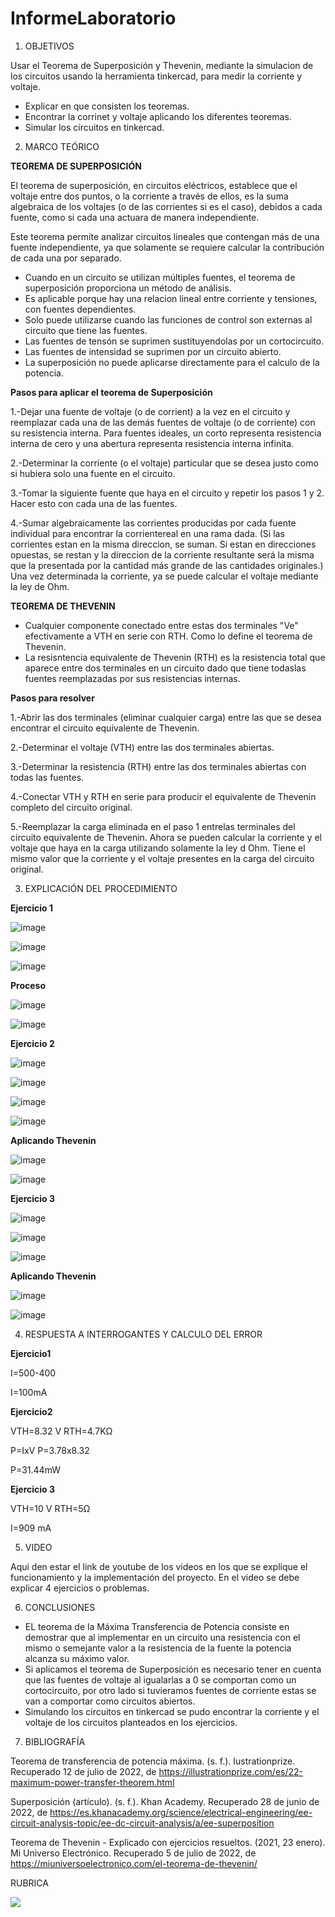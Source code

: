 # InformeLaboratorio


1. OBJETIVOS

Usar el Teorema de Superposición y Thevenin, mediante la simulacion de los circuitos usando la herramienta tinkercad, para medir la corriente y voltaje.

* Explicar en que consisten los teoremas.
* Encontrar la corrinet y voltaje aplicando los diferentes teoremas.
* Simular los circuitos en tinkercad.


2. MARCO TEÓRICO 

**TEOREMA DE SUPERPOSICIÓN**

El teorema de superposición, en circuitos eléctricos, establece que el voltaje entre dos puntos, o la corriente a través de ellos, es la suma algebraica de los voltajes (o de las corrientes si es el caso), debidos a cada fuente, como si cada una actuara de manera independiente.

Este teorema permite analizar circuitos lineales que contengan más de una fuente independiente, ya que solamente se requiere calcular la contribución de cada una por separado.

* Cuando en un circuito se utilizan múltiples fuentes, el teorema de superposición proporciona un método de análisis.
* Es aplicable porque hay una relacion lineal entre corriente y tensiones, con fuentes dependientes.
* Solo puede utilizarse cuando las funciones de control son externas al circuito que tiene las fuentes.
* Las fuentes de tensón se suprimen sustituyendolas por un cortocircuito.
* Las fuentes de intensidad se suprimen por un circuito abierto.
* La superposición no puede aplicarse directamente para el calculo de la potencia.

**Pasos para aplicar el teorema de Superposición**

1.-Dejar una fuente de voltaje (o de corrient) a la vez en el circuito y reemplazar cada una de las demás fuentes de voltaje (o de corriente) con su resistencia interna. Para fuentes ideales, un corto representa resistencia interna de cero y una abertura representa resistencia interna infinita.

2.-Determinar la corriente (o el voltaje) particular que se desea justo como si hubiera solo una fuente en el circuito.

3.-Tomar la siguiente fuente que haya en el circuito y repetir los pasos 1 y 2. Hacer esto con cada una de las fuentes.

4.-Sumar algebraicamente las corrientes producidas por cada fuente individual para encontrar la corrientereal en una rama dada. (Si las corrientes estan en la misma direccion, se suman. Si estan en direcciones opuestas, se restan y la direccion de la corriente resultante será la misma que la presentada por la cantidad más grande de las cantidades originales.) Una vez determinada la corriente, ya se puede calcular el voltaje mediante la ley de Ohm.

**TEOREMA DE THEVENIN**

* Cualquier componente conectado entre estas dos terminales "Ve" efectivamente a VTH en serie con RTH. Como lo define el teorema de Thevenin.
* La resisntencia equivalente de Thevenin (RTH) es la resistencia total que aparece entre dos terminales en un circuito dado que tiene todaslas fuentes reemplazadas por sus resistencias internas.

**Pasos para resolver**

1.-Abrir las dos terminales (eliminar cualquier carga) entre las que se desea encontrar el circuito equivalente de Thevenin.

2.-Determinar el voltaje (VTH) entre las dos terminales abiertas.

3.-Determinar la resistencia (RTH) entre las dos terminales abiertas con todas las fuentes.

4.-Conectar VTH y RTH en serie para producir el equivalente de Thevenin completo del circuito original.

5.-Reemplazar la carga eliminada en el paso 1 entrelas terminales del circuito equivalente de Thevenin. Ahora se pueden calcular la corriente y el voltaje que haya en la carga utilizando solamente la ley d Ohm. Tiene el mismo valor que la corriente y el voltaje presentes en la carga del circuito original.


3. EXPLICACIÓN DEL PROCEDIMIENTO

**Ejercicio 1**

![image](https://user-images.githubusercontent.com/105570939/184242133-d6398aee-6005-4267-863f-ef3b207e4db4.png)

![image](https://user-images.githubusercontent.com/105570939/184246885-44105b0a-bb5c-4ee6-a6bf-1ea2b097960b.png)

![image](https://user-images.githubusercontent.com/105570939/184248008-b7700da5-fbcc-420e-88e0-1b560427b7ca.png)

**Proceso**

![image](https://user-images.githubusercontent.com/105570939/184247678-fd79dabe-6e39-4d2b-995b-e9bf64738fc9.png)

![image](https://user-images.githubusercontent.com/105570939/184247834-de963f61-c4a0-46dc-8d11-b4fcf028e58c.png)

**Ejercicio 2**

![image](https://user-images.githubusercontent.com/105570939/184248268-214b6689-b430-4e0d-bd8e-30edcdcc7d32.png)

![image](https://user-images.githubusercontent.com/105570939/184270821-305efce1-c4e6-4883-88f0-0ef4ec093e51.png)

![image](https://user-images.githubusercontent.com/105570939/184270945-41a216b6-26a8-46a9-9aee-5e7c4c3e75cd.png)

![image](https://user-images.githubusercontent.com/105570939/184271021-71fc6e1d-9528-4a44-b7ca-6f0d94f23bc8.png)

**Aplicando Thevenin**

![image](https://user-images.githubusercontent.com/105570939/184271621-cd78e03f-8531-4a32-b5f5-32d386aba3df.png)

![image](https://user-images.githubusercontent.com/105570939/184272108-c5afee45-6942-45fb-b51c-4eedf9de193a.png)

**Ejercicio 3**

![image](https://user-images.githubusercontent.com/105570939/184273687-352ab176-3f90-4f80-93ee-99efc3e7a135.png)

![image](https://user-images.githubusercontent.com/105570939/184273853-cbd1ba10-2900-437b-93b4-8533e64df643.png)

![image](https://user-images.githubusercontent.com/105570939/184274314-0efec8ce-e96c-4be8-bc41-a1f28ced076e.png)


**Aplicando Thevenin**

![image](https://user-images.githubusercontent.com/105570939/184272533-0837050f-ecee-4605-8bc6-80980d507ddc.png)

![image](https://user-images.githubusercontent.com/105570939/184272554-89663db4-d80e-44e4-90cf-179be7348e24.png)

4. RESPUESTA A INTERROGANTES Y CALCULO DEL ERROR

**Ejercicio1**

I=500-400     

I=100mA

**Ejercicio2**

VTH=8.32 V           RTH=4.7KΩ

P=IxV     P=3.78x8.32    

P=31.44mW

**Ejercicio 3**

VTH=10 V    RTH=5Ω

I=909 mA

5. VIDEO

Aqui den estar el link de youtube de los videos en los que se explique el funcionamiento y la implementación del proyecto.
En el video se debe explicar 4 ejercicios o problemas.


6. CONCLUSIONES

* EL teorema de la Máxima Transferencia de Potencia consiste en demostrar que al implementar en un circuito una resistencia con el mismo o semejante valor a la resistencia de la fuente la potencia alcanza su máximo valor.
* Si aplicamos el teorema de Superposición es necesario tener en cuenta que las fuentes de voltaje al igualarlas a 0 se comportan como un cortocircuito, por otro lado si tuvieramos fuentes de corriente estas se van a comportar como circuitos abiertos.
* Simulando los circuitos en tinkercad se pudo encontrar la corriente y el voltaje de los circuitos planteados en los ejercicios.


7. BIBLIOGRAFÍA

Teorema de transferencia de potencia máxima. (s. f.). Iustrationprize. Recuperado 12 de julio de 2022, de https://illustrationprize.com/es/22-maximum-power-transfer-theorem.html

Superposición (artículo). (s. f.). Khan Academy. Recuperado 28 de junio de 2022, de https://es.khanacademy.org/science/electrical-engineering/ee-circuit-analysis-topic/ee-dc-circuit-analysis/a/ee-superposition

Teorema de Thevenin - Explicado con ejercicios resueltos. (2021, 23 enero). Mi Universo Electrónico. Recuperado 5 de julio de 2022, de https://miuniversoelectronico.com/el-teorema-de-thevenin/

RUBRICA

![](https://github.com/doalulema/InformeLaboratorio/blob/main/Laboratorio.png)
